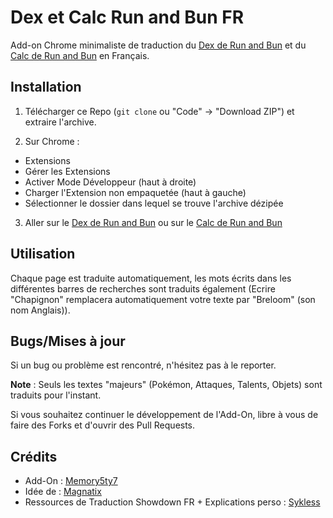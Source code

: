 # Dex et Calc Run and Bun FR

Add-on Chrome minimaliste de traduction du [Dex de Run and Bun](https://dex.runandbun.com/) et du [Calc de Run and Bun](https://calc.runandbun.com/) en Français.

## Installation

1. Télécharger ce Repo (```git clone``` ou "Code" -> "Download ZIP") et extraire l'archive.

2. Sur Chrome :
- Extensions
- Gérer les Extensions
- Activer Mode Développeur (haut à droite)
- Charger l'Extension non empaquetée (haut à gauche)
- Sélectionner le dossier dans lequel se trouve l'archive dézipée

3. Aller sur le [Dex de Run and Bun](https://dex.runandbun.com/) ou sur le [Calc de Run and Bun](https://calc.runandbun.com/)

## Utilisation

Chaque page est traduite automatiquement, les mots écrits dans les différentes barres de recherches sont traduits également (Ecrire "Chapignon" remplacera automatiquement votre texte par "Breloom" (son nom Anglais)).

## Bugs/Mises à jour

Si un bug ou problème est rencontré, n'hésitez pas à le reporter.

__Note__ : Seuls les textes "majeurs" (Pokémon, Attaques, Talents, Objets) sont traduits pour l'instant.

Si vous souhaitez continuer le développement de l'Add-On, libre à vous de faire des Forks et d'ouvrir des Pull Requests.

## Crédits

- Add-On : [Memory5ty7](https://github.com/memory5ty7/)
- Idée de : [Magnatix](https://x.com/Magnat_Hique)
- Ressources de Traduction Showdown FR + Explications perso : [Sykless](https://github.com/Sykless)